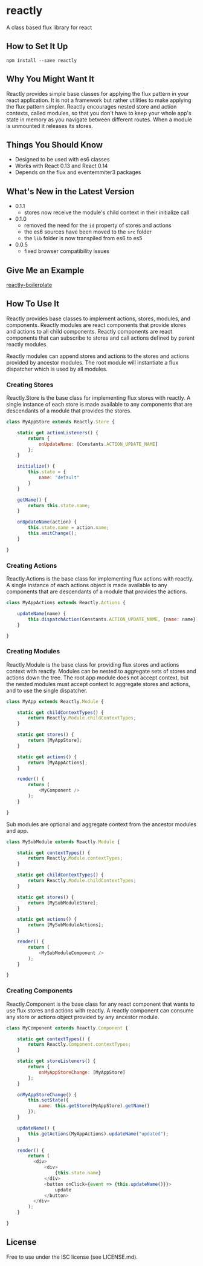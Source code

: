 # reactly
A class based flux library for react

## How to Set It Up
`npm install --save reactly`

## Why You Might Want It
Reactly provides simple base classes for applying the flux pattern in your react application. It is not a framework but rather utilities to make applying the flux pattern simpler. Reactly encourages nested store and action contexts, called modules, so that you don't have to keep your whole app's state in memory as you navigate between different routes. When a module is unmounted it releases its stores.

## Things You Should Know
* Designed to be used with es6 classes
* Works with React 0.13 and React 0.14
* Depends on the flux and eventemmiter3 packages

## What's New in the Latest Version
* 0.1.1
  * stores now receive the module's child context in their initialize call  
* 0.1.0
  * removed the need for the `id` property of stores and actions
  * the es6 sources have been moved to the `src` folder
  * the `lib` folder is now transpiled from es6 to es5
* 0.0.5
  * fixed browser compatibility issues

## Give Me an Example
[reactly-boilerplate](https://github.com/dangw/reactly/tree/master/examples/reactly-boilerplate)

## How To Use It
Reactly provides base classes to implement actions, stores, modules, and components. Reactly modules are react components that provide stores and actions to all child components. Reactly components are react components that can subscribe to stores and call actions defined by parent reactly modules.

Reactly modules can append stores and actions to the stores and actions provided by ancestor modules. The root module will instantiate a flux dispatcher which is used by all modules.

### Creating Stores
Reactly.Store is the base class for implementing flux stores with reactly. A single instance of each store is made available to any components that are descendants of a module that provides the stores.
```javascript
class MyAppStore extends Reactly.Store {

    static get actionListeners() {
        return {
            onUpdateName: [Constants.ACTION_UPDATE_NAME]
        };
    }

    initialize() {
        this.state = {
            name: "default"
        }
    }

    getName() {
        return this.state.name;
    }

    onUpdateName(action) {
        this.state.name = action.name;
        this.emitChange();
    }

}
```

### Creating Actions
Reactly.Actions is the base class for implementing flux actions with reactly. A single instance of each actions object is made available to any components that are descendants of a module that provides the actions.
```javascript
class MyAppActions extends Reactly.Actions {

    updateName(name) {
        this.dispatchAction(Constants.ACTION_UPDATE_NAME, {name: name});
    }

}
```

### Creating Modules
Reactly.Module is the base class for providing flux stores and actions context with reactly. Modules can be nested to aggregate sets of stores and actions down the tree. The root app module does not accept context, but the nested modules must accept context to aggregate stores and actions, and to use the single dispatcher.
```javascript
class MyApp extends Reactly.Module {

    static get childContextTypes() {
        return Reactly.Module.childContextTypes;
    }

    static get stores() {
        return [MyAppStore];
    }

    static get actions() {
        return [MyAppActions];
    }

    render() {
        return (
            <MyComponent />
        );
    }

}
```
Sub modules are optional and aggregate context from the ancestor modules and app.
```javascript
class MySubModule extends Reactly.Module {

    static get contextTypes() {
        return Reactly.Module.contextTypes;
    }

    static get childContextTypes() {
        return Reactly.Module.childContextTypes;
    }

    static get stores() {
        return [MySubModuleStore];
    }

    static get actions() {
        return [MySubModuleActions];
    }

    render() {
        return (
            <MySubModuleComponent />
        );
    }

}

```

### Creating Components
Reactly.Component is the base class for any react component that wants to use flux stores and actions with reactly. A reactly component can consume any store or actions object provided by any ancestor module.
```javascript
class MyComponent extends Reactly.Component {

    static get contextTypes() {
        return Reactly.Component.contextTypes;
    }

    static get storeListeners() {
        return {
            onMyAppStoreChange: [MyAppStore]
        };
    }

    onMyAppStoreChange() {
        this.setState({
            name: this.getStore(MyAppStore).getName()
        });
    }

    updateName() {
        this.getActions(MyAppActions).updateName("updated");
    }

    render() {
        return (
          <div>
              <div>
                  {this.state.name}
              </div>
              <button onClick={event => {this.updateName()}}>
                  update
              </button>
          </div>
        );
    }

}
```

## License
Free to use under the ISC license (see LICENSE.md).
